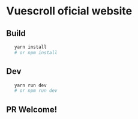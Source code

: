 # Vuescroll oficial website

## Build
```bash
   yarn install
   # or npm install
```

## Dev

```bash
   yarn run dev
   # or npm run dev
```

## PR Welcome!